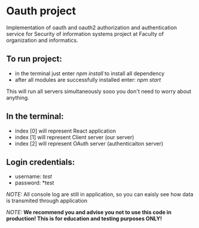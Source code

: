 # Oauth project
Implementation of oauth and oauth2 authorization and authentication service for Security of information systems project at Faculty of organization and informatics.

## To run project:

- in the terminal just enter *npm install* to install all dependency
- after all modules are successfully installed enter: *npm start*

This will run all servers simultaneously sooo you don't need to worry about anything.

## In the terminal:

- index [0] will represent React application
- index [1] will represent Client server (our server)
- index [2] will represent OAuth server (authenticaiton server)

## Login credentials:

- username: *test*
- password: *test

*NOTE:* All console log are still in application, so you can eaisly see how data is transmited through application

*NOTE:* **We recommend you and advise you not to use this code in production! This is for education and testing purposes ONLY!**
